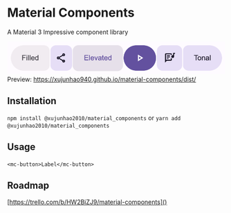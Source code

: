 # Material Components
A Material 3 Impressive component library

![](https://github.com/xujunhao940/material-components/blob/master/img/buttonGroups.png?raw=true "Button Groups")
Preview: https://xujunhao940.github.io/material-components/dist/


## Installation
`npm install @xujunhao2010/material_components`
or
`yarn add @xujunhao2010/material_components`

## Usage
`
<mc-button>Label</mc-button>
`

## Roadmap
[https://trello.com/b/HW2BiZJ9/material-components]()
